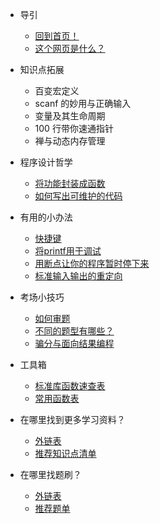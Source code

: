 <!-- docs/zh/_sidebar.md -->

* 导引
    * [回到首页！](/index.html)
    * [这个网页是什么？](README)

* 知识点拓展
    * 百变宏定义
    * scanf 的妙用与正确输入
    * 变量及其生命周期
    * 100 行带你速通指针
    * 禅与动态内存管理

* 程序设计哲学
    * [将功能封装成函数](./articles/philosophy/break_into_functions.md)
    * [如何写出可维护的代码](./articles/philosophy/code_properly.md)

* 有用的小办法
    * [快捷键](./articles/useful_tips/hotkeys.md)
    * [将printf用于调试](./articles/useful_tips/use_of_printf)
    * [用断点让你的程序暂时停下来](./articles/useful_tips/use_of_breakpoint)
    * [标准输入输出的重定向](./articles/useful_tips/io-redirecting.md)

* 考场小技巧
    * [如何审题](./articles/in_the_classroom/how-to-understand-a-quiz.md)
    * [不同的题型有哪些？](./articles/in_the_classroom/quiz-type.md)
    * [骗分与面向结果编程](./articles/in_the_classroom/cheat-guide.md)

* 工具箱
    * [标准库函数速查表](./articles/toolbox/referenceSTD.md)
    * [常用函数表](./articles/toolbox/templete.md)

* 在哪里找到更多学习资料？
    * [外链表](./articles/study_resources/link.md)
    * [推荐知识点清单](./articles/study_resources/list.md)

* 在哪里找题刷？
    * [外链表](./articles/exercise_resources/link.md)
    * [推荐题单](./articles/exercise_resources/list.md)